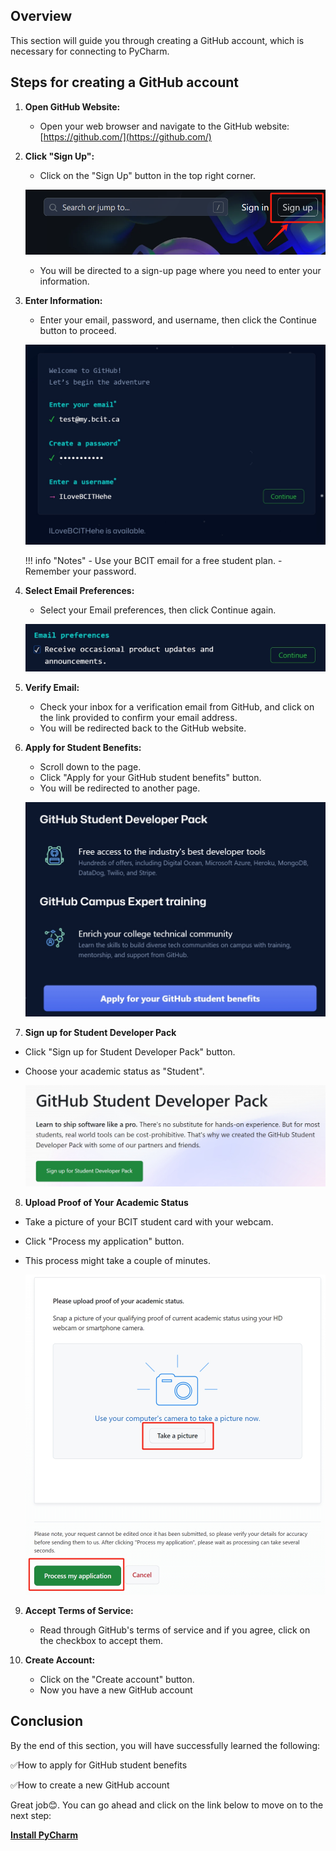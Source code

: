 ## Overview

This section will guide you through creating a GitHub account, which is necessary for connecting to PyCharm.

## Steps for creating a GitHub account

1. **Open GitHub Website:**
    - Open your web browser and navigate to the GitHub website: [https://github.com/](https://github.com/)
    
2. **Click "Sign Up":**
    - Click on the "Sign Up" button in the top right corner.

    ![Sign Up](assets/gh1.png)

    - You will be directed to a sign-up page where you need to enter your information.

3. **Enter Information:**
    - Enter your email, password, and username, then click the Continue button to proceed.

    ![Enter Info](assets/gh2.png)

    !!! info "Notes"
        - Use your BCIT email for a free student plan.
        - Remember your password.
        
4. **Select Email Preferences:**
    - Select your Email preferences, then click Continue again.

    ![Email preferences](assets/gh3.png)
    
5. **Verify Email:**
    - Check your inbox for a verification email from GitHub, and click on the link provided to confirm your email address.
    - You will be redirected back to the GitHub website.

6. **Apply for Student Benefits:**
    - Scroll down to the page.
    - Click "Apply for your GitHub student benefits" button.
    - You will be redirected to another page.

    ![Student Benefits](assets/gh4.png)

7. **Sign up for Student Developer Pack**
- Click "Sign up for Student Developer Pack" button.
- Choose your academic status as "Student".

    ![Student Pack](assets/gh5.png)

8. **Upload Proof of Your Academic Status**
- Take a picture of your BCIT student card with your webcam.
- Click "Process my application" button.
- This process might take a couple of minutes.

    ![Academic Status](assets/gh6.png)

9. **Accept Terms of Service:**
    - Read through GitHub's terms of service and if you agree, click on the checkbox to accept them.

10. **Create Account:**
    - Click on the "Create account" button.
    - Now you have a new GitHub account

## Conclusion
By the end of this section, you will have successfully learned the following:

✅How to apply for GitHub student benefits

✅How to create a new GitHub account


Great job😊. You can go ahead and click on the link below to move on to the next step:

**[Install PyCharm](pycharmInstallation.md)**
